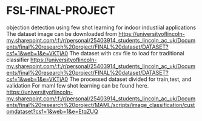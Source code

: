 # FSL-FINAL-PROJECT
objection detection using  few shot learning for indoor industiial applications
The dataset image can be downloaded from https://universityoflincoln-my.sharepoint.com/:f:/r/personal/25403914_students_lincoln_ac_uk/Documents/final%20research%20project/FINAL%20dataset/DATASET?csf=1&web=1&e=VKTjA0
The dataset with csv file to load for traditional classifier https://universityoflincoln-my.sharepoint.com/:f:/r/personal/25403914_students_lincoln_ac_uk/Documents/final%20research%20project/FINAL%20dataset/DATASET?csf=1&web=1&e=VKTjA0
The processed  dataset divided for train,test, and  validation For maml few shot learning can be found here. https://universityoflincoln-my.sharepoint.com/:f:/r/personal/25403914_students_lincoln_ac_uk/Documents/final%20research%20project/MAML/scripts/image_classification/customdataset?csf=1&web=1&e=EtqZUQ
